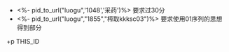 
- <%- pid_to_url("luogu",'1048','采药')%> 要求过30分
- <%- pid_to_url("luogu","1855","榨取kkksc03")%> 要求使用01序列的思想得到部分

+p THIS_ID
